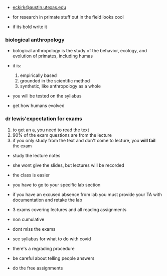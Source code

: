 
- eckirk@austin.utexas.edu
- for research in primate stuff out in the field looks cool

- if its bold write it 

### biological anthropology
- bological anthropology is the study of the behavior, ecology, and evolution of primates, including humas
- it is: 
  1. empirically based
  2. grounded in the scientific method
  3. synthetic, like anthropology as a whole



- you will be tested on the syllabus

- get how humans evolved

### dr lewis'expectation for exams
1. to get an a, you need to read the text
2. 90% of the exam questions are from the lecture
3. if you only study from the text and don't come to lecture, you **will fail** the exam 
- study the lecture notes


- she wont give the slides, but lectures will be recorded
- the class is easier

- you have to go to your specific lab section
- if you have an excused absence from lab you must provide your TA with documentation and retake the lab

- 3 exams covering lectures and all reading assignments
- non cumulative


- dont miss the exams 
- see syllabus for what to do with covid

- there's a regrading procedure

- be careful about telling people answers

- do the free assignments
